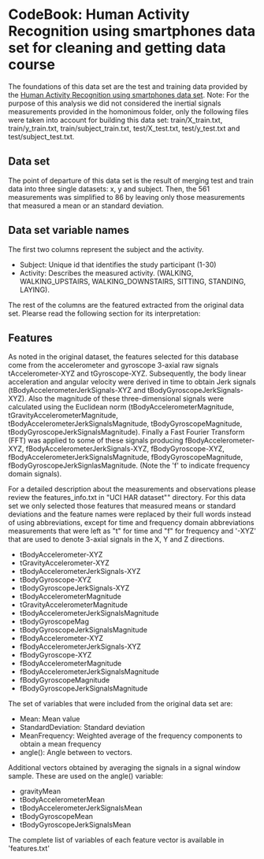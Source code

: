 CodeBook: Human Activity Recognition using smartphones data set for cleaning and getting data course 
=======================

The foundations of this data set are the test and training data provided by the [Human Activity Recognition using smartphones data set](http://archive.ics.uci.edu/ml/datasets/Human+Activity+Recognition+Using+Smartphones). Note: For the purpose of this analysis we did not considered the inertial signals measurements provided in the homonimous folder, only the following files were taken into account for building this data set: train/X_train.txt, train/y_train.txt, train/subject_train.txt, test/X_test.txt, test/y_test.txt and test/subject_test.txt. 

## Data set

The point of departure of this data set is the result of merging test and train data into three single datasets: x, y and subject. Then, the 561 measurements was simplified to 86 by leaving only those measurements that measured a mean or an standard deviation.  

## Data set variable names

The first two columns represent the subject and the activity. 

* Subject: Unique id that identifies the study participant (1-30)
* Activity: Describes the measured activity. (WALKING, WALKING_UPSTAIRS, WALKING_DOWNSTAIRS, SITTING, STANDING, LAYING).

The rest of the columns are the featured extracted from the original data set. Plearse read the following section for its interpretation:

## Features 

As noted in the original dataset, the features selected for this database come from the accelerometer and gyroscope 3-axial raw signals tAccelerometer-XYZ and tGyroscope-XYZ. 
Subsequently, the body linear acceleration and angular velocity were derived in time to obtain Jerk signals (tBodyAccelerometerJerkSignals-XYZ and tBodyGyroscopeJerkSignals-XYZ). Also the magnitude of these three-dimensional signals were calculated using the Euclidean norm (tBodyAccelerometerMagnitude, tGravityAccelerometerMagnitude, tBodyAccelerometerJerkSignalsMagnitude, tBodyGyroscopeMagnitude, tBodyGyroscopeJerkSignalsMagnitude). 
Finally a Fast Fourier Transform (FFT) was applied to some of these signals producing fBodyAccelerometer-XYZ, fBodyAccelerometerJerkSignals-XYZ, fBodyGyroscope-XYZ, fBodyAccelerometerJerkSignalsMagnitude, fBodyGyroscopeMagnitude, fBodyGyroscopeJerkSignlasMagnitude. (Note the 'f' to indicate frequency domain signals). 

For a detailed description about the measurements and observations please review the features_info.txt in "UCI HAR dataset"" directory. For this data set we only selected those features that measured means or standard deviations and the feature names were replaced by their full words instead of using abbreviations, except for time and frequency domain abbreviations measurements that were left as "t" for time and "f" for frequency and '-XYZ' that are used to denote 3-axial signals in the X, Y and Z directions.

* tBodyAccelerometer-XYZ
* tGravityAccelerometer-XYZ
* tBodyAccelerometerJerkSignals-XYZ
* tBodyGyroscope-XYZ
* tBodyGyroscopeJerkSignals-XYZ
* tBodyAccelerometerMagnitude
* tGravityAccelerometerMagnitude
* tBodyAccelerometerJerkSignalsMagnitude
* tBodyGyroscopeMag
* tBodyGyroscopeJerkSignalsMagnitude
* fBodyAccelerometer-XYZ
* fBodyAccelerometerJerkSignals-XYZ
* fBodyGyroscope-XYZ
* fBodyAccelerometerMagnitude
* fBodyAccelerometerJerkSignalsMagnitude
* fBodyGyroscopeMagnitude
* fBodyGyroscopeJerkSignalsMagnitude

The set of variables that were included from the original data set are: 

* Mean: Mean value
* StandardDeviation: Standard deviation
* MeanFrequency: Weighted average of the frequency components to obtain a mean frequency
* angle(): Angle between to vectors.

Additional vectors obtained by averaging the signals in a signal window sample. These are used on the angle() variable:

* gravityMean
* tBodyAccelerometerMean
* tBodyAccelerometerJerkSignalsMean
* tBodyGyroscopeMean
* tBodyGyroscopeJerkSignalsMean

The complete list of variables of each feature vector is available in 'features.txt'


